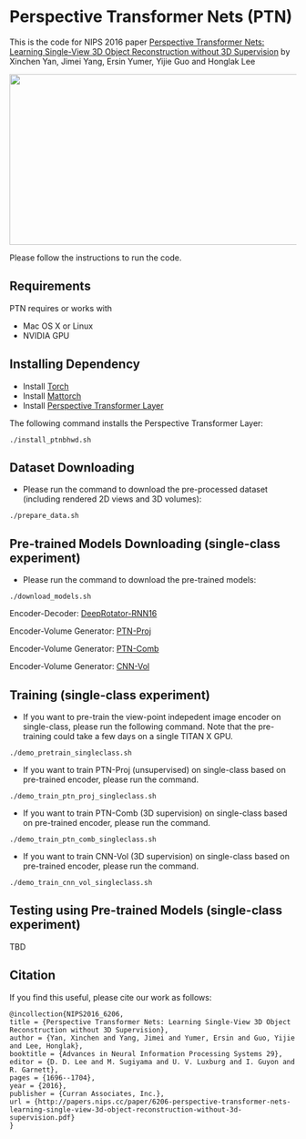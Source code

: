 # Perspective Transformer Nets (PTN)

This is the code for NIPS 2016 paper [Perspective Transformer Nets: Learning Single-View 3D Object Reconstruction without 3D Supervision](https://papers.nips.cc/paper/6206-perspective-transformer-nets-learning-single-view-3d-object-reconstruction-without-3d-supervision.pdf) by Xinchen Yan, Jimei Yang, Ersin Yumer, Yijie Guo and Honglak Lee

<img src="https://umich.box.com/shared/static/e9atbh9mjt9mvm27i74lhsp0b9q97rxn.png" width="900px" height="300px"/>

Please follow the instructions to run the code.

## Requirements
PTN requires or works with 
* Mac OS X or Linux
* NVIDIA GPU

## Installing Dependency
* Install [Torch](http://torch.ch)
* Install [Mattorch](https://github.com/clementfarabet/lua---mattorch)
* Install [Perspective Transformer Layer](https://github.com/xcyan/ptnbhwd.git)

The following command installs the Perspective Transformer Layer:
```
./install_ptnbhwd.sh
```

## Dataset Downloading
* Please run the command to download the pre-processed dataset (including rendered 2D views and 3D volumes):
```
./prepare_data.sh
```

## Pre-trained Models Downloading (single-class experiment)
* Please run the command to download the pre-trained models:
```
./download_models.sh
```
Encoder-Decoder: [DeepRotator-RNN16](https://umich.box.com/shared/static/6mci62a2f7qri1oqe1idzr7qvrmvltsg.t7)

Encoder-Volume Generator: [PTN-Proj](TBD)

Encoder-Volume Generator: [PTN-Comb](https://umich.box.com/shared/static/0f3mtxxrjtl5d264e9g69k6b9otfj9od.t7)

Encoder-Volume Generator: [CNN-Vol](https://umich.box.com/shared/static/dfy6yqx4v9a5cq97left17iorr14arjo.t7)

## Training (single-class experiment)
* If you want to pre-train the view-point indepedent image encoder on single-class, please run the following command.
Note that the pre-training could take a few days on a single TITAN X GPU.
```
./demo_pretrain_singleclass.sh
```
* If you want to train PTN-Proj (unsupervised) on single-class based on pre-trained encoder, please run the command.
```
./demo_train_ptn_proj_singleclass.sh
```
* If you want to train PTN-Comb (3D supervision) on single-class based on pre-trained encoder, please run the command.
```
./demo_train_ptn_comb_singleclass.sh
```
* If you want to train CNN-Vol (3D supervision) on single-class based on pre-trained encoder, please run the command.
```
./demo_train_cnn_vol_singleclass.sh
```

## Testing using Pre-trained Models (single-class experiment)
TBD

## Citation

If you find this useful, please cite our work as follows:
```
@incollection{NIPS2016_6206,
title = {Perspective Transformer Nets: Learning Single-View 3D Object Reconstruction without 3D Supervision},
author = {Yan, Xinchen and Yang, Jimei and Yumer, Ersin and Guo, Yijie and Lee, Honglak},
booktitle = {Advances in Neural Information Processing Systems 29},
editor = {D. D. Lee and M. Sugiyama and U. V. Luxburg and I. Guyon and R. Garnett},
pages = {1696--1704},
year = {2016},
publisher = {Curran Associates, Inc.},
url = {http://papers.nips.cc/paper/6206-perspective-transformer-nets-learning-single-view-3d-object-reconstruction-without-3d-supervision.pdf}
}
```
